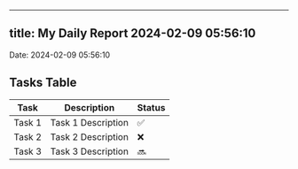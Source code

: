 
---
title: My Daily Report 2024-02-09 05:56:10
---

Date: 2024-02-09 05:56:10

## Tasks Table

| Task | Description | Status |
|------|-------------|--------|
| Task 1 | Task 1 Description | ✅ |
| Task 2 | Task 2 Description | ❌ |
| Task 3 | Task 3 Description | 🔜 |
